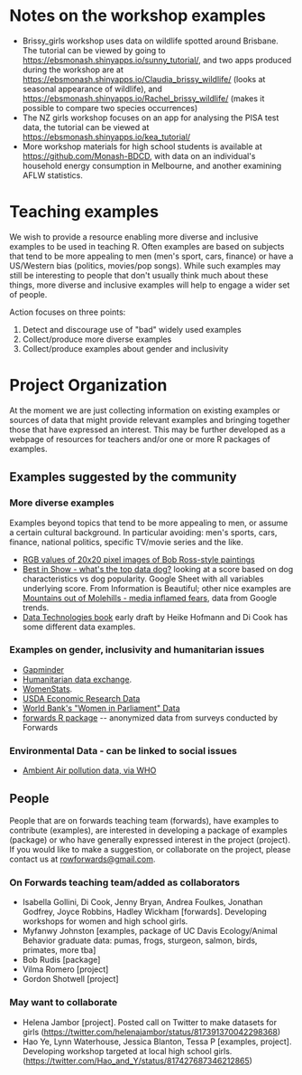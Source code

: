 # Notes on the workshop examples

- Brissy_girls workshop uses data on wildlife spotted around Brisbane. The tutorial can be viewed by going to https://ebsmonash.shinyapps.io/sunny_tutorial/, and two apps produced during the workshop are at https://ebsmonash.shinyapps.io/Claudia_brissy_wildlife/ (looks at seasonal appearance of wildlife), and https://ebsmonash.shinyapps.io/Rachel_brissy_wildlife/ (makes it possible to compare two species occurrences)
- The NZ girls workshop focuses on an app for analysing the PISA test data, the tutorial can be viewed at https://ebsmonash.shinyapps.io/kea_tutorial/
- More workshop materials for high school students is available at https://github.com/Monash-BDCD, with data on an individual's household energy consumption in Melbourne, and another examining AFLW statistics.

# Teaching examples

We wish to provide a resource enabling more diverse and inclusive examples to be used in teaching R. Often examples are based on subjects that tend to be more appealing to men (men's sport, cars, finance) or have a US/Western bias (politics, movies/pop songs). While such examples may still be interesting to people that don't usually think much about these things, more diverse and inclusive examples will help to engage a wider set of people.

Action focuses on three points:

1. Detect and discourage use of "bad" widely used examples
2. Collect/produce more diverse examples
3. Collect/produce examples about gender and inclusivity

# Project Organization

At the moment we are just collecting information on existing examples or sources of data that might provide relevant examples and bringing together those that have expressed an interest. This may be further developed as a webpage of resources for teachers and/or one or more R packages of examples.

## Examples suggested by the community

### More diverse examples

Examples beyond topics that tend to be more appealing to men, or assume a certain cultural background. In particular avoiding: men's sports, cars, finance, national politics, specific TV/movie series and the like.

- [RGB values of 20x20 pixel images of Bob Ross-style paintings](https://github.com/sctyner/joy-of-clustering/blob/master/clean_paint_data.csv)
- [Best in Show - what's the top data dog?](http://www.informationisbeautiful.net/visualizations/best-in-show-whats-the-top-data-dog/) looking at a score based on dog characteristics vs dog popularity. Google Sheet with all variables underlying score. From Information is Beautiful; other nice examples are [Mountains out of Molehills - media inflamed fears](http://www.informationisbeautiful.net/visualizations/mountains-out-of-molehills/), data from Google trends.
- [Data Technologies book](https://github.com/heike/data-technologies) early draft by Heike Hofmann and Di Cook has some different data examples.

### Examples on gender, inclusivity and humanitarian issues

- [Gapminder](https://cran.r-project.org/package=gapminder)
- [Humanitarian data exchange](https://data.humdata.org).
- [WomenStats](http://www.womanstats.org).
- [USDA Economic Research Data](https://www.ers.usda.gov/data-products)
- [World Bank's "Women in Parliament" Data ](https://https://github.com/saghirb/Women-in-Parliament-Hex-Sticker)
- [forwards R package](https://cran.r-project.org/web/packages/forwards/index.html) -- anonymized data from surveys conducted by Forwards


### Environmental Data - can be linked to social issues

- [Ambient Air pollution data, via WHO](http://www.who.int/phe/health_topics/outdoorair/databases/cities/en/)

## People

People that are on forwards teaching team (forwards), have examples to contribute (examples), are interested in developing a package of examples (package) or who have generally expressed interest in the project (project). If you would like to make a suggestion, or collaborate on the project, please contact us at rowforwards@gmail.com.

### On Forwards teaching team/added as collaborators

- Isabella Gollini, Di Cook, Jenny Bryan, Andrea Foulkes, Jonathan Godfrey, Joyce Robbins, Hadley Wickham [forwards]. Developing workshops for women and high school girls.
- Myfanwy Johnston [examples, package of UC Davis Ecology/Animal Behavior graduate data: pumas, frogs, sturgeon, salmon, birds, primates, more tba]
- Bob Rudis [package]
- Vilma Romero [project]
- Gordon Shotwell [project]

### May want to collaborate

- Helena Jambor [project]. Posted call on Twitter to make datasets for girls (https://twitter.com/helenajambor/status/817391370042298368)
- Hao Ye, Lynn Waterhouse, Jessica Blanton, Tessa P [examples, project]. Developing workshop targeted at local high school girls. (https://twitter.com/Hao_and_Y/status/817427687346212865)


